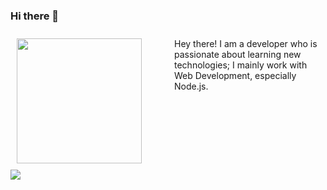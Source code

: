 ### Hi there 👋

<div class="row" style="display:flex;">
<div style="flex:50%; padding:10px;">
<img align="left" src="https://cdn.swisscows.ch//http://3.bp.blogspot.com/-_1A4urzzago/TZw5K41Z7CI/AAAAAAAAASw/nXHQX-0tNUA/s1600/fox+outline.jpg" height=200/>
  </div>
  <div style="flex:50%; padding:10px;">
Hey there! I am a developer who is passionate about learning new technologies; I mainly work with Web Development, especially Node.js. </br></br>
</div>
</div>

<img src="https://img.shields.io/static/v1?label=Instagram&message=@titanifox2006&color=ff69b4&style=for-the-badge&logo=instagram&logoColor=ff69b4">




